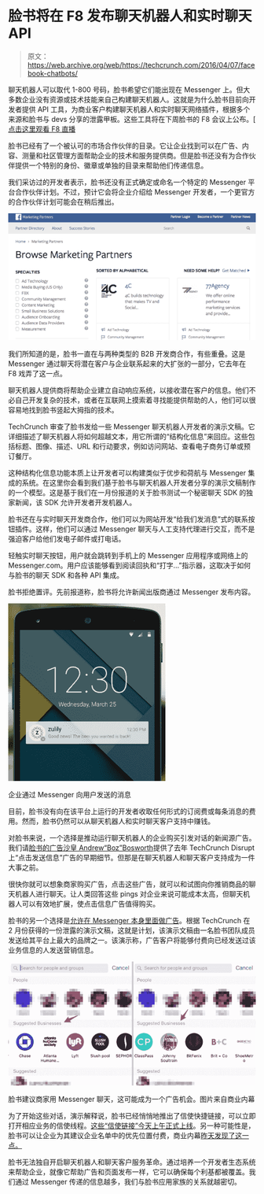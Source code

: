 # 脸书将在 F8  发布聊天机器人和实时聊天 API

> 原文：<https://web.archive.org/web/https://techcrunch.com/2016/04/07/facebook-chatbots/>

聊天机器人可以取代 1-800 号码，脸书希望它们能出现在 Messenger 上。但大多数企业没有资源或技术技能来自己构建聊天机器人。这就是为什么脸书目前向开发者提供 API 工具，为商业客户构建聊天机器人和实时聊天网络插件，根据多个来源和脸书与 devs 分享的泄露甲板。这些工具将在下周脸书的 F8 会议上公布。[ [点击这里观看 F8 直播](https://web.archive.org/web/20230313035250/https://techcrunch.com/2016/04/12/f8-stream/)

脸书已经有了一个被认可的市场合作伙伴的目录。它让企业找到可以在广告、内容、测量和社区管理方面帮助企业的技术和服务提供商。但是脸书还没有为合作伙伴提供一个特别的身份、徽章或单独的目录来帮助他们传递信息。

我们采访过的开发者表示，脸书还没有正式确定或命名一个特定的 Messenger 平台合作伙伴计划。不过，预计它会将企业介绍给 Messenger 开发者，一个更官方的合作伙伴计划可能会在稍后推出。

![Facebook Platform Partners](img/faea7df4539eb89d517058c5f66be013.png)

我们所知道的是，脸书一直在与两种类型的 B2B 开发商合作，有些重叠。这是 Messenger 通过聊天将潜在客户与企业联系起来的大扩张的一部分，它去年在 F8 戏弄了这一点。

聊天机器人提供商将帮助企业建立自动响应系统，以接收潜在客户的信息。他们不必自己开发复杂的技术，或者在互联网上摸索着寻找能提供帮助的人，他们可以很容易地找到脸书竖起大拇指的技术。

TechCrunch 审查了脸书发给一些 Messenger 聊天机器人开发者的演示文稿。它详细描述了聊天机器人将如何超越文本，用它所谓的“结构化信息”来回应。这些包括标题、图像、描述、URL 和行动要求，例如访问网站、查看电子商务订单或预订餐厅。

这种结构化信息功能本质上让开发者可以构建类似于优步和荷航与 Messenger 集成的系统。在这里你会看到我们基于脸书与聊天机器人开发者分享的演示文稿制作的一个模型。这是基于我们在一月份报道的关于脸书测试一个秘密聊天 SDK 的独家新闻，该 SDK 允许开发者开发机器人。

脸书还在与实时聊天开发商合作，他们可以为网站开发“给我们发消息”式的联系按钮插件。这样，他们可以通过 Messenger 聊天与人工支持代理进行交互，而不是强迫客户给他们发电子邮件或打电话。

轻触实时聊天按钮，用户就会跳转到手机上的 Messenger 应用程序或网络上的 Messenger.com。用户应该能够看到阅读回执和“打字…”指示器，这取决于如何与脸书的聊天 SDK 和各种 API 集成。

脸书拒绝置评。先前报道称，脸书将允许新闻出版商通过 Messenger 发布内容。

![facebook-business-messages](img/fb95c4b1f8ca6082e2a858067d21828c.png)

企业通过 Messenger 向用户发送的消息

目前，脸书没有向在该平台上运行的开发者收取任何形式的订阅费或每条消息的费用。然而，脸书仍然可以从聊天机器人和实时聊天客户支持中赚钱。

对脸书来说，一个选择是推动运行聊天机器人的企业购买引发对话的新闻源广告。我们请[脸书的广告沙皇 Andrew“Boz”Bosworth](https://web.archive.org/web/20230313035250/https://techcrunch.com/2015/09/22/facebooks-ad-chief-boz-announces-click-to-message-a-business-ads/)提供了去年 TechCrunch Disrupt 上“点击发送信息”广告的早期细节。但那是在聊天机器人和聊天客户支持成为一件大事之前。

很快你就可以想象商家购买广告，点击这些广告，就可以和试图向你推销商品的聊天机器人进行聊天。让人类回答这些 pings 对企业来说可能成本太高，但聊天机器人可以有效地扩展，使点击信息广告值得购买。

脸书的另一个选择是[允许在 Messenger 本身里面做广告](https://web.archive.org/web/20230313035250/https://techcrunch.com/2016/02/18/facebook-messenger-ads/)。根据 TechCrunch 在 2 月份获得的一份泄露的演示文稿，这就是计划，该演示文稿由一名脸书团队成员发送给其平台上最大的品牌之一。该演示称，广告客户将能够付费向已经发送过该业务信息的人发送营销信息。

![facebook_suggestions](img/2eccf1182879752437f687468f6af5b2.png)

脸书建议商家用 Messenger 聊天，这可能成为一个广告机会。图片来自商业内幕

为了开始这些对话，演示解释说，脸书已经悄悄地推出了信使快捷链接，可以立即打开相应业务的信使线程。[这些“信使链接”今天上午正式上线](https://web.archive.org/web/20230313035250/https://techcrunch.com/2016/04/07/facebook-pushes-businesses-to-messenger-with-new-tools-for-pages-including-snapchat-like-scannable-codes/)。另一种可能性是，脸书可以让企业为其建议企业名单中的优先位置付费，商业内幕[昨天发现了这一点。](https://web.archive.org/web/20230313035250/http://www.businessinsider.com/facebook-is-starting-to-suggest-businesses-you-should-chat-with-on-messenger-2016-4?op=1)

脸书无法独自开启聊天机器人和聊天客户服务革命。通过培养一个开发者生态系统来帮助企业，就像它帮助广告和页面发布一样，它可以确保每个利基都被覆盖。我们通过 Messenger 传递的信息越多，我们与脸书应用家族的关系就越密切。